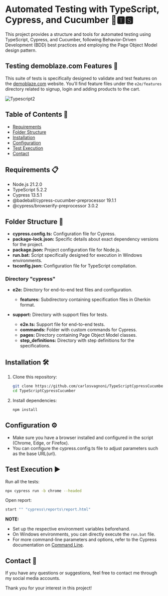 # Automated Testing with TypeScript, Cypress, and Cucumber 🤖🆃🆂

This project provides a structure and tools for automated testing using TypeScript, Cypress, and Cucumber, following Behavior-Driven Development (BDD) best practices and employing the Page Object Model design pattern.

## Testing demoblaze.com Features 🧪

This suite of tests is specifically designed to validate and test features on the [demoblaze.com](https://www.demoblaze.com) website. You'll find feature files under the `e2e/features` directory related to signup, login and adding products to the cart.

![Typescript2](https://github.com/carlosvagnoni/TypeScriptCypressCucumber/assets/106275103/0d808d2e-8b10-408e-8d00-9d3b25ecc5fe)

## Table of Contents 📑
- [Requirements](#requirements-)
- [Folder Structure](#folder-structure-)
- [Installation](#installation-)
- [Configuration](#configuration-)
- [Test Execution](#test-execution-)
- [Contact](#contact-)

## Requirements 📋

- Node.js 21.2.0
- TypeScript 5.2.2
- Cypress 13.5.1
- @badeball/cypress-cucumber-preprocessor 19.1.1
- @cypress/browserify-preprocessor 3.0.2

## Folder Structure 📂

- **cypress.config.ts:** Configuration file for Cypress.
- **package-lock.json:** Specific details about exact dependency versions for the project.
- **package.json:** Project configuration file for Node.js.
- **run.bat:** Script specifically designed for execution in Windows environments.
- **tsconfig.json:** Configuration file for TypeScript compilation.

### Directory "cypress"

- **e2e:** Directory for end-to-end test files and configuration.
  - **features:** Subdirectory containing specification files in Gherkin format.

- **support:** Directory with support files for tests.
  - **e2e.ts:** Support file for end-to-end tests.
  - **commands:** Folder with custom commands for Cypress.
  - **pages:** Directory containing Page Object Model classes.
  - **step_definitions:** Directory with step definitions for the specifications.

## Installation 🛠️

1. Clone this repository:

    ```bash
    git clone https://github.com/carlosvagnoni/TypeScriptCypressCucumber.git
    cd TypeScriptCypressCucumber
    ```

2. Install dependencies:

    ```bash
    npm install
    ```

## Configuration ⚙️

- Make sure you have a browser installed and configured in the script (Chrome, Edge, or Firefox).
- You can configure the cypress.config.ts file to adjust parameters such as the base URL(url).

## Test Execution ▶️

Run all the tests:

```bash
npx cypress run -b chrome --headed
```

Open report:

```bash
start "" "cypress\reports\report.html"
```

**NOTE:**

- Set up the respective environment variables beforehand.
- On Windows environments, you can directly execute the `run.bat` file.
- For more command-line parameters and options, refer to the Cypress documentation on [Command Line](https://docs.cypress.io/guides/guides/command-line).

## Contact 📧

If you have any questions or suggestions, feel free to contact me through my social media accounts.

Thank you for your interest in this project!
